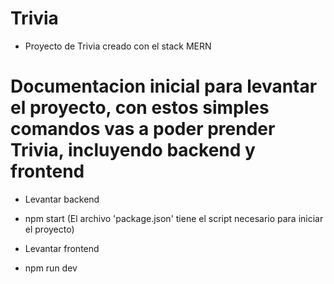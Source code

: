 # Trivia
* Proyecto de Trivia creado con el stack MERN


# Documentacion inicial para levantar el proyecto, con estos simples comandos vas a poder prender Trivia, incluyendo backend y frontend

* Levantar backend 
- npm start (El archivo 'package.json' tiene el script necesario para iniciar el proyecto)

* Levantar frontend
- npm run dev 